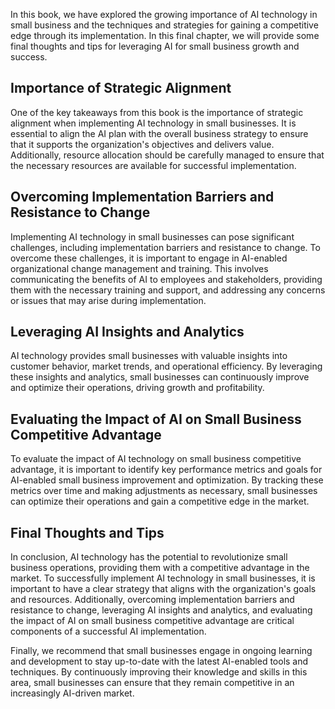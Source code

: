 

In this book, we have explored the growing importance of AI technology in small business and the techniques and strategies for gaining a competitive edge through its implementation. In this final chapter, we will provide some final thoughts and tips for leveraging AI for small business growth and success.

Importance of Strategic Alignment
---------------------------------

One of the key takeaways from this book is the importance of strategic alignment when implementing AI technology in small businesses. It is essential to align the AI plan with the overall business strategy to ensure that it supports the organization's objectives and delivers value. Additionally, resource allocation should be carefully managed to ensure that the necessary resources are available for successful implementation.

Overcoming Implementation Barriers and Resistance to Change
-----------------------------------------------------------

Implementing AI technology in small businesses can pose significant challenges, including implementation barriers and resistance to change. To overcome these challenges, it is important to engage in AI-enabled organizational change management and training. This involves communicating the benefits of AI to employees and stakeholders, providing them with the necessary training and support, and addressing any concerns or issues that may arise during implementation.

Leveraging AI Insights and Analytics
------------------------------------

AI technology provides small businesses with valuable insights into customer behavior, market trends, and operational efficiency. By leveraging these insights and analytics, small businesses can continuously improve and optimize their operations, driving growth and profitability.

Evaluating the Impact of AI on Small Business Competitive Advantage
-------------------------------------------------------------------

To evaluate the impact of AI technology on small business competitive advantage, it is important to identify key performance metrics and goals for AI-enabled small business improvement and optimization. By tracking these metrics over time and making adjustments as necessary, small businesses can optimize their operations and gain a competitive edge in the market.

Final Thoughts and Tips
-----------------------

In conclusion, AI technology has the potential to revolutionize small business operations, providing them with a competitive advantage in the market. To successfully implement AI technology in small businesses, it is important to have a clear strategy that aligns with the organization's goals and resources. Additionally, overcoming implementation barriers and resistance to change, leveraging AI insights and analytics, and evaluating the impact of AI on small business competitive advantage are critical components of a successful AI implementation.

Finally, we recommend that small businesses engage in ongoing learning and development to stay up-to-date with the latest AI-enabled tools and techniques. By continuously improving their knowledge and skills in this area, small businesses can ensure that they remain competitive in an increasingly AI-driven market.
